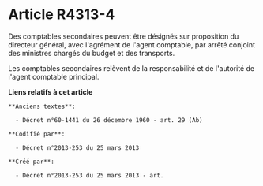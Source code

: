 # Article R4313-4

Des comptables secondaires peuvent être désignés sur proposition du directeur général, avec l'agrément de l'agent comptable,
par arrêté conjoint des ministres chargés du budget et des transports.

Les comptables secondaires relèvent de la responsabilité et de l'autorité de l'agent comptable principal.

**Liens relatifs à cet article**

	**Anciens textes**:

	  - Décret n°60-1441 du 26 décembre 1960 - art. 29 (Ab)

	**Codifié par**:

	  - Décret n°2013-253 du 25 mars 2013

	**Créé par**:

	  - Décret n°2013-253 du 25 mars 2013 - art.
